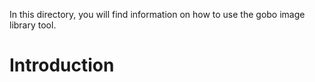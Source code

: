 In this directory, you will find information on how to use the gobo image library tool. 

<h1>Introduction</h1>
